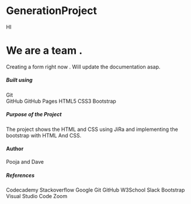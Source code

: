# GenerationProject
HI 
<h1>We are a team .</h1>
Creating a form right now . 
  Will update the documentation asap.
  <h5>Built using</h5>
Git<br>
GitHub
GitHub Pages
HTML5
CSS3
Bootstrap


<h5>Purpose of the Project</h5>
The project shows the HTML and CSS using JiRa and implementing the bootstrap with HTML And CSS.

<h4>Author</h4>
Pooja and  
Dave

<h5>References</h5>
Codecademy
Stackoverflow
Google
Git
GitHub
W3School
Slack
Bootstrap
Visual Studio Code
Zoom


